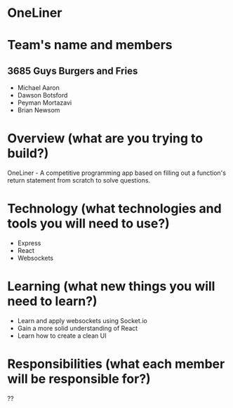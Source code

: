 # OneLiner
# Team's name and members
3685 Guys Burgers and Fries
----------------------
* Michael Aaron
* Dawson Botsford
* Peyman Mortazavi
* Brian Newsom

# Overview (what are you trying to build?)
OneLiner - A competitive programming app based on filling out a function's return statement from scratch to solve questions.
# Technology (what technologies and tools you will need to use?)
* Express
* React
* Websockets
# Learning (what new things you will need to learn?)
* Learn and apply websockets using Socket.io
* Gain a more solid understanding of React
* Learn how to create a clean UI
# Responsibilities (what each member will be responsible for?)
??
